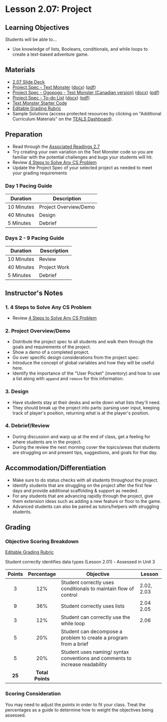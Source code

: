 # Lesson 2.07: Project

## Learning Objectives

Students will be able to...

* Use knowledge of lists, Booleans, conditionals, and while loops to create a text-based adventure game.

## Materials

* [2.07 Slide Deck](https://github.com/Areson/2nd-semester-introduction-to-computer-science/raw/master/units/2_unit/slidedecks/Intro%20Python%202.07%20TEALS.pptx)
* [Project Spec - Text Monster][] ([docx][1]) ([pdf][2])
* [Project Spec - Ogopogo - Text Monster (Canadian version)][] ([docx][3]) ([pdf][4])
* [Project Spec - To-do List][] ([docx][5]) ([pdf][6])
* [Text Monster Starter Code](https://github.com/Areson/2nd-semester-introduction-to-computer-science/raw/master/units/2_unit/07_lesson/text_Monster_Starter_Code.py)
* [Editable Grading Rubric](https://github.com/Areson/2nd-semester-introduction-to-computer-science/raw/master/units/2_unit/07_lesson/rubric.docx)
* Sample Solutions (access protected resources by clicking on "Additional Curriculum Materials" on the [TEALS Dashboard][]).

## Preparation

* Read through the [Associated Readings 2.7](https://tealsk12.github.io/2nd-semester-introduction-to-computer-science/readings.md#associatedreadings/2.7)
* Try creating your own variation on the Text Monster code so you are familiar with the potential challenges and bugs your students will hit.
* Review [4 Steps to Solve Any CS Problem]
* Update the Project Spec of your selected project as needed to meet your grading requirements

### Day 1 Pacing Guide

| **Duration**   | **Description** |
| ---------- | ----------- |
| 10 Minutes | Project Overview/Demo|
| 40 Minutes | Design      |
| 5 Minutes | Debrief  |

### Days 2 - 9 Pacing Guide

| **Duration**   | **Description** |
| ---------- | ----------- |
| 10 Minutes | Review      |
| 40 Minutes | Project Work|
| 5 Minutes | Debrief  |

## Instructor's Notes

### 1. 4 Steps to Solve Any CS Problem

* Review [4 Steps to Solve Any CS Problem][]

### 2. Project Overview/Demo

* Distribute the project spec to all students and walk them through the goals and requirements of the project.
* Show a demo of a completed project.
* Go over specific design considerations from the project spec:
* Introduce the concept of global variables and how they will be useful here.
* Identify the importance of the "User Pocket" (inventory) and how to use a list along with `append` and `remove` for this information.

### 3. Design

* Have students stay at their desks and write down what lists they'll need.
* They should break up the project into parts: parsing user input, keeping track of player's position, returning what is at the player's position.

### 4. Debrief/Review

* During discussion and warp up at the end of class, get a feeling for where students are in the project.
* During the review the next morning cover the topics/areas that students are struggling on and present tips, suggestions, and goals for that day.

## Accommodation/Differentiation

* Make sure to do status checks with all students throughout the project.
* Identify students that are struggling on the project after the first few days and provide additional scaffolding & support as needed.
* For any students that are advancing rapidly through the project, give them extension ideas such as adding a new feature or floor to the game.
* Advanced students can also be paired as tutors/helpers with struggling students.

## Grading

### Objective Scoring Breakdown

[Editable Grading Rubric](https://github.com/Areson/2nd-semester-introduction-to-computer-science/raw/master/units/2_unit/07_lesson/rubric.docx)

Student correctly identifies data types (Lesson 2.01) - Assessed in Unit 3

| Points | Percentage| Objective | Lesson |
| :---: | :---: | --- | --- |
| 3 | 12% | Student correctly uses conditionals to maintain flow of control|2.02, 2.03 |
| 9 | 36% | Student correctly uses lists | 2.04 2.05 |
| 3 | 12% | Student can correctly use the while loop | 2.06 |
| 5 | 20% | Student can decompose a problem to create a program from a brief | |
| 5 | 20% | Student uses naming/ syntax conventions and comments to increase readability | |
| **25** | **Total Points** | | |

### Scoring Consideration

You may need to adjust the points in order to fit your class. Treat the percentages as a guide to determine how to weight the objectives being assessed.

[Project Spec - Ogopogo - Text Monster (Canadian version)]: project_canada.md
[Project Spec - Text Monster]: project.md
[Project Spec - To-do List]: projecta.md
[Text Monster Game - Example Code]: project_file.py
[TEALS Dashboard]:http:/www.tealsk12.org/dashboard
[4 Steps to Solve Any CS Problem]:https://github.com/TEALS-IntroCS/2nd-semester-introduction-to-computer-science-principles/raw/master/units/4%20Steps%20to%20Solve%20Any%20CS%20Problem.pdf
[1]: https://github.com/Areson/2nd-semester-introduction-to-computer-science/raw/master/units/2_unit/07_lesson/project.docx
[2]: https://github.com/Areson/2nd-semester-introduction-to-computer-science/raw/master/units/2_unit/07_lesson/project.pdf
[3]: https://github.com/Areson/2nd-semester-introduction-to-computer-science/raw/master/units/2_unit/07_lesson/project_canada.docx
[4]: https://github.com/Areson/2nd-semester-introduction-to-computer-science/raw/master/units/2_unit/07_lesson/project_canada.pdf
[5]: https://github.com/Areson/2nd-semester-introduction-to-computer-science/raw/master/units/2_unit/07_lesson/projecta.docx
[6]: https://github.com/Areson/2nd-semester-introduction-to-computer-science/raw/master/units/2_unit/07_lesson/projecta.pdf
